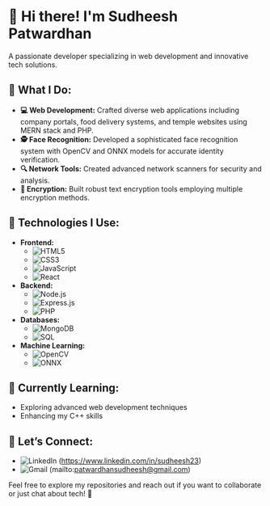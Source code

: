 # 👋 Hi there! I'm **Sudheesh Patwardhan**

A passionate developer specializing in web development and innovative tech solutions.

## 🚀 **What I Do:**

- **💻 Web Development:** Crafted diverse web applications including company portals, food delivery systems, and temple websites using MERN stack and PHP.
- **🕵️ Face Recognition:** Developed a sophisticated face recognition system with OpenCV and ONNX models for accurate identity verification.
- **🔍 Network Tools:** Created advanced network scanners for security and analysis.
- **🔐 Encryption:** Built robust text encryption tools employing multiple encryption methods.

## 🔧 **Technologies I Use:**

- **Frontend:** 
  - ![HTML5](https://img.shields.io/badge/HTML5-%23E34F26?style=flat&logo=html5&logoColor=white)
  - ![CSS3](https://img.shields.io/badge/CSS3-%231572B6?style=flat&logo=css3&logoColor=white)
  - ![JavaScript](https://img.shields.io/badge/JavaScript-%23323330?style=flat&logo=javascript&logoColor=%F7DF1E)
  - ![React](https://img.shields.io/badge/React-%23282C34?style=flat&logo=react&logoColor=61DAFB)
- **Backend:**
  - ![Node.js](https://img.shields.io/badge/Node.js-%2361DAFB?style=flat&logo=node.js&logoColor=white)
  - ![Express.js](https://img.shields.io/badge/Express.js-%23000000?style=flat&logo=express&logoColor=white)
  - ![PHP](https://img.shields.io/badge/PHP-%777BB4?style=flat&logo=php&logoColor=white)
- **Databases:**
  - ![MongoDB](https://img.shields.io/badge/MongoDB-%2347A248?style=flat&logo=mongodb&logoColor=white)
  - ![SQL](https://img.shields.io/badge/SQL-%2300f?style=flat&logo=sql&logoColor=white)
- **Machine Learning:**
  - ![OpenCV](https://img.shields.io/badge/OpenCV-%230039A0?style=flat&logo=opencv&logoColor=white)
  - ![ONNX](https://img.shields.io/badge/ONNX-%23004A80?style=flat&logo=onnx&logoColor=white)

## 🌱 **Currently Learning:**

- Exploring advanced web development techniques
- Enhancing my C++ skills

## 🔗 **Let’s Connect:**

- ![LinkedIn](https://img.shields.io/badge/LinkedIn-%230077B5?style=flat&logo=linkedin&logoColor=white) (https://www.linkedin.com/in/sudheesh23)
- ![Gmail](https://img.shields.io/badge/Gmail-%23D14836?style=flat&logo=gmail&logoColor=white) (mailto:patwardhansudheesh@gmail.com)


Feel free to explore my repositories and reach out if you want to collaborate or just chat about tech! 🚀
